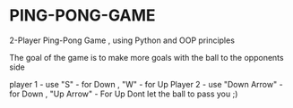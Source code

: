 # PING-PONG-GAME
2-Player Ping-Pong Game , using Python and OOP principles 

The goal of the game is to make more goals with the ball to the opponents side

player 1 - use "S" - for Down , "W" - for Up 
Player 2 - use "Down Arrow" - for Down , "Up Arrow" - For Up
Dont let the ball to pass you ;) 





